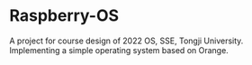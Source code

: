 # Raspberry-OS
A project for course design of 2022 OS, SSE, Tongji University. Implementing a simple operating system based on Orange.
